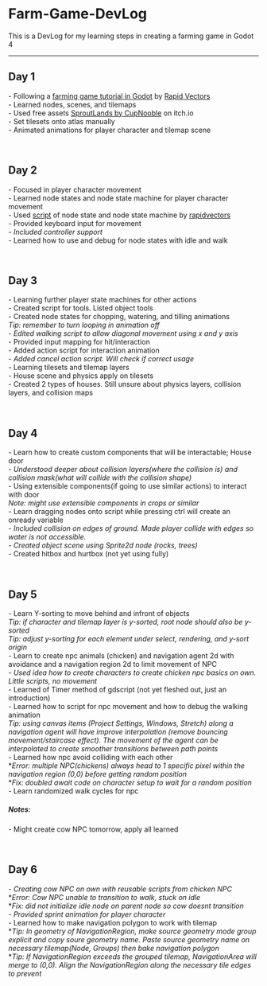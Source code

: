 # Farm-Game-DevLog

<p>This is a DevLog for my learning steps in creating a farming game in Godot 4</p>

<hr>
<h2>Day 1</h2>
<p>
- Following a <a href ="https://www.youtube.com/watch?v=it0lsREGdmc&list=PLWTXKdBN8RZe3ytf6qdR4g1JRy0j-93v9&ab_channel=RapidVectors">farming game tutorial in Godot</a> by <a href="https://www.youtube.com/@rapidvectors">Rapid Vectors</a><br>
- Learned nodes, scenes, and tilemaps<br>
- Used free assets <a href="https://cupnooble.itch.io/sprout-lands-asset-pack">SproutLands by CupNooble</a> on itch.io<br>
- Set tilesets onto atlas manually<br>
- Animated animations for player character and tilemap scene</p>
<br>

<h2>Day 2</h2>
<p>- Focused in player character movement<br>
- Learned node states and node state machine for player character movement<br>
- Used <a href="https://github.com/rapidvectors/tutorial-components-and-scripts/tree/main/tutorials/croptails">script</a> of node state and node state machine by <a href="https://github.com/rapidvectors">rapidvectors</a><br>
- Provided keyboard input for movement<br>
- <i>Included controller support</i><br>
- Learned how to use and debug for node states with idle and walk</p>

<br>
<h2>Day 3</h2>
<p>- Learning further player state machines for other actions<br>
- Created script for tools. Listed object tools<br>
- Created node states for chopping, watering, and tilling animations<br>
<i>  Tip: remember to turn looping in animation off</i><br>
- <i>Edited walking script to allow diagonal movement using x and y axis</i><br>
- Provided input mapping for hit/interaction<br>
- Added action script for interaction animation<br>
- <i>Added cancel action script. Will check if correct usage</i><br>
- Learning tilesets and tilemap layers<br>
- House scene and physics apply on tilesets<br>
- Created 2 types of houses. Still unsure about physics layers, collision layers, and collision maps</p>
<br>

<h2>Day 4</h2>
<p>- Learn how to create custom components that will be interactable; House door<br>
- <i>Understood deeper about collision layers(where the collision is) and collision mask(what will collide with the collision shape)</i><br>
- Using extensible components(if going to use similar actions) to interact with door<br>
<i>Note: might use extensible components in crops or similar</i><br>
- Learn dragging nodes onto script while pressing ctrl will create an onready variable<br>
- <i>Included collision on edges of ground. Made player collide with edges so water is not accessible.</i><br>
- <i>Created object scene using Sprite2d node (rocks, trees)</i><br>
- Created hitbox and hurtbox (not yet using fully)<br></p>

<br>
<h2>Day 5</h2>
<p>
  - Learn Y-sorting to move behind and infront of objects<br>
  <i>Tip: if character and tilemap layer is y-sorted, root node should also be y-sorted</i><br>
  <i>Tip: adjust y-sorting for each element under select, rendering, and y-sort origin</i><br>
  - Learn to create npc animals (chicken) and navigation agent 2d with avoidance and a navigation region 2d to limit movement of NPC<br>
  - <i>Used idea how to create characters to create chicken npc basics on own. Little scripts, no movement</i><br>
  - Learned of Timer method of gdscript (not yet fleshed out, just an introduction)<br>
  - Learned how to script for npc movement and how to debug the walking animation<br>
  <i>Tip: using canvas items (Project Settings, Windows, Stretch) along a navigation agent will have improve interpolation (remove bouncing movement/staircase effect). The movement of the agent can be interpolated to create smoother transitions between path points</i><br>
  - Learned how npc avoid colliding with each other<br>
  *<i>Error: multiple NPC(chickens) always head to 1 specific pixel within the navigation region (0,0) before getting random position</i><br>
  *<i>Fix: doubled await code on character setup to wait for a random position</i><br>
  - Learn randomized walk cycles for npc<br>
</p>
<h5>Notes:</h5>
<p>
  - Might create cow NPC tomorrow, apply all learned<br>
</p>

<br>
<h2>Day 6</h2>
<p>
  - <i>Creating cow NPC on own with reusable scripts from chicken NPC</i> <br>
   *<i>Error: Cow NPC unable to transition to walk, stuck on idle</i><br>
  *<i>Fix: did not initialize idle node on parent node so cow doesnt transition</i><br>
  - <i>Provided sprint animation for player character</i> <br>
  - Learned how to make navigation polygon to work with tilemap<br>
  *<i>Tip: In geometry of NavigationRegion, make source geometry mode group explicit and copy soure geometry name. Paste source geometry name on necessary tilemap(Node, Groups) then bake navigation polygon</i><br>
  *<i>Tip: If NavigationRegion exceeds the grouped tilemap, NavigationArea will merge to (0,0). Align the NavigationRegion along the necessary tile edges to prevent</i><br>
</p>
